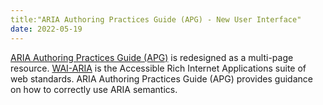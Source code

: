 ```yaml
---
title:"ARIA Authoring Practices Guide (APG) - New User Interface"
date: 2022-05-19
---
```


<p><a href="https://www.w3.org/WAI/ARIA/apg">ARIA Authoring Practices Guide (APG)</a> is redesigned as a multi-page resource. <a href="https://www.w3.org/WAI/standards-guidelines/aria/">WAI-ARIA</a> is the Accessible Rich Internet Applications suite of web standards. ARIA Authoring Practices Guide (APG) provides guidance on how to correctly use ARIA semantics.</p>
